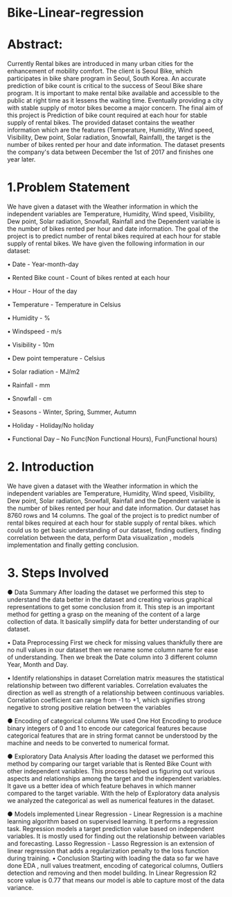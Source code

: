 # Bike-Linear-regression
# Abstract:
Currently Rental bikes are introduced in many urban cities for the enhancement of mobility comfort. The client is Seoul Bike, which participates in bike share program in Seoul, South Korea. An accurate prediction of bike count is critical to the success of Seoul Bike share program. It is important to make rental bike available and accessible to the public at right time as it lessens the waiting time. Eventually providing a city with stable supply of motor bikes become a major concern. The final aim of this project is Prediction of bike count required at each hour for stable supply of rental bikes. The provided dataset contains the weather information which are the features (Temperature, Humidity, Wind speed, Visibility, Dew point, Solar radiation, Snowfall, Rainfall), the target is the number of bikes rented per hour and date information. The dataset presents the company's data between December the 1st of 2017 and finishes one year later.

# 1.Problem Statement
We have given a dataset with the Weather information in which the independent variables are Temperature, Humidity, Wind speed, Visibility, Dew point, Solar radiation, Snowfall, Rainfall and the Dependent variable is the number of bikes rented per hour and date information. The goal of the project is to predict number of rental bikes required at each hour for stable supply of rental bikes. We have given the following information in our dataset:

• Date - Year-month-day

• Rented Bike count - Count of bikes rented at each hour

• Hour - Hour of the day

• Temperature - Temperature in Celsius

• Humidity - %

• Windspeed - m/s

• Visibility - 10m

• Dew point temperature - Celsius

• Solar radiation - MJ/m2

• Rainfall - mm

• Snowfall - cm

• Seasons - Winter, Spring, Summer, Autumn

• Holiday - Holiday/No holiday

• Functional Day – No Func(Non Functional Hours), Fun(Functional hours)

# 2. Introduction
We have given a dataset with the Weather information in which the independent variables are Temperature, Humidity, Wind speed, Visibility, Dew point, Solar radiation, Snowfall, Rainfall and the Dependent variable is the number of bikes rented per hour and date information. Our dataset has 8760 rows and 14 columns. The goal of the project is to predict number of rental bikes required at each hour for stable supply of rental bikes. which could us to get basic understanding of our dataset, finding outliers, finding correlation between the data, perform Data visualization , models implementation and finally getting conclusion.

# 3. Steps Involved
● Data Summary After loading the dataset we performed this step to understand the data better in the dataset and creating various graphical representations to get some conclusion from it. This step is an important method for getting a grasp on the meaning of the content of a large collection of data. It basically simplify data for better understanding of our dataset.

• Data Preprocessing First we check for missing values thankfully there are no null values in our dataset then we rename some column name for ease of understanding. Then we break the Date column into 3 different column Year, Month and Day.

• Identify relationships in dataset Correlation matrix measures the statistical relationship between two different variables. Correlation evaluates the direction as well as strength of a relationship between continuous variables. Correlation coefficient can range from -1 to +1, which signifies strong negative to strong positive relation between the variables

● Encoding of categorical columns We used One Hot Encoding to produce binary integers of 0 and 1 to encode our categorical features because categorical features that are in string format cannot be understood by the machine and needs to be converted to numerical format.

● Exploratory Data Analysis After loading the dataset we performed this method by comparing our target variable that is Rented Bike Count with other independent variables. This process helped us figuring out various aspects and relationships among the target and the independent variables. It gave us a better idea of which feature behaves in which manner compared to the target variable. With the help of Exploratory data analysis we analyzed the categorical as well as numerical features in the dataset.

● Models implemented
Linear Regression - Linear Regression is a machine learning algorithm based on supervised learning. It performs a regression task. Regression models a target prediction value based on independent variables. It is mostly used for finding out the relationship between variables and forecasting.
Lasso Regression - Lasso Regression is an extension of linear regression that adds a regularization penalty to the loss function during training.
• Conclusion
Starting with loading the data so far we have done EDA , null values treatment, encoding of categorical columns, Outliers detection and removing and then model building.
In Linear Regression R2 score value is 0.77 that means our model is able to capture most of the data variance.
